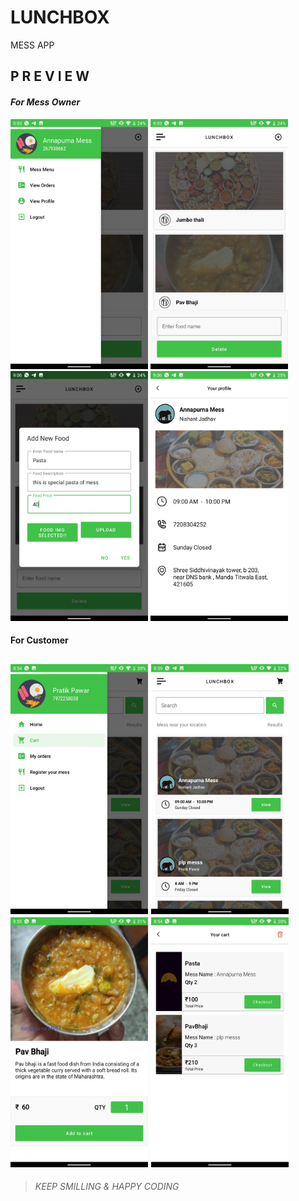 # LUNCHBOX
MESS APP

## ****P R E V I E W****
#### *For Mess Owner*

<img src ="M1.jpg" width="220" height="400">  <img src ="M4.jpg" width="220" height="400"> 
<img src ="M2.jpg" width="220" height="400"> <img src ="M3.jpg" width="220" height="400">     
#### ****For Customer****

<img src ="C1.jpg" width="220" height="400">  <img src ="C2.jpg" width="220" height="400">
<img src ="C3.jpg" width="220" height="400">  <img src ="C4.jpg" width="220" height="400">
---

> _KEEP SMILLING & HAPPY CODING_
